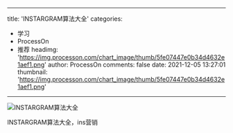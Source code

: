 
---
title: 'INSTARGRAM算法大全'
categories: 
 - 学习
 - ProcessOn
 - 推荐
headimg: 'https://img.processon.com/chart_image/thumb/5fe07447e0b34d4632e1aef1.png'
author: ProcessOn
comments: false
date: 2021-12-05 13:27:01
thumbnail: 'https://img.processon.com/chart_image/thumb/5fe07447e0b34d4632e1aef1.png'
---

<div>   
<img class="thumb" alt="INSTARGRAM算法大全" src="https://img.processon.com/chart_image/thumb/5fe07447e0b34d4632e1aef1.png" referrerpolicy="no-referrer">
<p>INSTARGRAM算法大全，ins营销</p>  
</div>
            